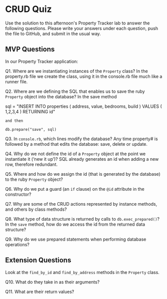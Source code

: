 # CRUD Quiz

Use the solution to this afternoon's Property Tracker lab to answer the following questions. Please write your answers under each question, push the file to GitHub, and submit in the usual way.

## MVP Questions

In our Property Tracker application:

Q1. Where are we instantiating instances of the `Property` class?
In the property.rb file we create the class, using it in the console.rb file much like a runner file.

Q2. Where are we defining the SQL that enables us to save the ruby `Property` object into the database?
In the save method

sql = "INSERT INTO properties
    (
      address,
      value,
      bedrooms,
      build
    )
    VALUES
    (
      $1,$2,$3,$4
    )
    RETURNING id"

    and then

    db.prepare("save", sql)

Q3. In `console.rb`, which lines modify the database?
Any time property# is followed by a method that edits the database: save, delete or update.

Q4. Why do we not define the id of a `Property` object at the point we instantiate it (‘new it up’)?
SQL already generates an id when adding a new row, therefore redundant.

Q5. Where and how do we assign the id (that is generated by the database) to the ruby `Property` object?


Q6. Why do we put a guard (an `if` clause) on the `@id` attribute in the constructor?

Q7. Why are some of the CRUD actions represented by instance methods, and others by class methods?

Q8. What type of data structure is returned by calls to `db.exec_prepared()`? In the `save` method, how do we access the id from the returned data structure?

Q9. Why do we use prepared statements when performing database operations?

## Extension Questions

Look at the `find_by_id` and `find_by_address` methods in the `Property` class.

Q10. What do they take in as their arguments?

Q11. What are their return values?
